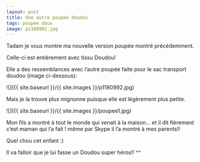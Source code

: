 ```yaml
---
layout: post
title: Une autre poupée doudou
tags: poupee doux
image: p1180992.jpg
---
```

Tadam je vous montre ma nouvelle version poupée montré précédemment.

Celle-ci est entièrement avec tissu Doudou!

Elle a des ressemblances avec l’autre poupée faite pour le sac transport doudou (image ci-dessous):

![]({{ site.baseurl }}/{{ site.images }}/p1180992.jpg)

Mais je la trouve plus mignonne puisque elle est légèrement plus petite.

![]({{ site.baseurl }}/{{ site.images }}/poupee1.jpg)

Mon fils a montré à tout le monde qui venait à la maison… et il dit fièrement c’est maman qui l’a fait ! même par Skype il l’a montré à mes parents!!

Quel chou cet enfant :)

Il va falloir que je lui fasse un Doudou super héros!! ^^